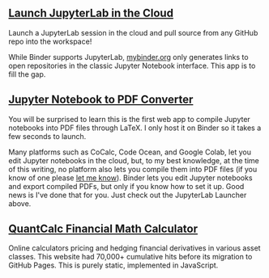 ## [Launch JupyterLab in the Cloud](https://yc14e.github.io/jupyterlab-launcher)

Launch a JupyterLab session in the cloud and pull source from any GitHub repo into the workspace! 

While Binder supports JupyterLab, [mybinder.org](https://mybinder.org/) only generates links to open repositories in the classic Jupyter Notebook interface. This app is to fill the gap. 


## [Jupyter Notebook to PDF Converter](https://yc14e.github.io/nb2pdf)

You will be surprised to learn this is the first web app to compile Jupyter notebooks into PDF files through LaTeX. I only host it on Binder so it takes a few seconds to launch. 

Many platforms such as CoCalc, Code Ocean, and Google Colab, let you edit Jupyter notebooks in the cloud, but, to my best knowledge, at the time of this writing, no platform also lets you compile them into PDF files (if you know of one please [let me know](https://github.com/yc14e/yc14e.github.io/issues)). Binder lets you edit Jupyter notebooks and export compiled PDFs, but only if you know how to set it up. Good news is I've done that for you. Just check out the JupyterLab Launcher above. 


## [QuantCalc Financial Math Calculator](https://yc14e.github.io/quantcalc-net)

Online calculators pricing and hedging financial derivatives in various asset classes. This website had 70,000+
cumulative hits before its migration to GitHub Pages. This is purely static, implemented in JavaScript. 
